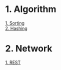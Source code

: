 
# 1. Algorithm
 [1. Sorting](/contents/Algorithm/Sorting.md)  
 [2. Hashing](/contents/Algorithm/Hash.md) 
 
 
 
# 2. Network 

[1. REST ](/contents/Network/Advanced.md)
